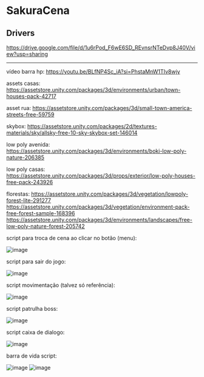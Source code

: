 # SakuraCena
## Drivers

https://drive.google.com/file/d/1u6rPod_F6wE6SD_REvnsrNTeDvp8J40V/view?usp=sharing



____

vídeo barra hp: https://youtu.be/BLfNP4Sc_iA?si=PhstaMnW1TIv8wjy

assets casas: https://assetstore.unity.com/packages/3d/environments/urban/town-houses-pack-42717

asset rua: https://assetstore.unity.com/packages/3d/small-town-america-streets-free-59759

skybox: https://assetstore.unity.com/packages/2d/textures-materials/sky/allsky-free-10-sky-skybox-set-146014

low poly avenida: https://assetstore.unity.com/packages/3d/environments/boki-low-poly-nature-206385

low poly casas: https://assetstore.unity.com/packages/3d/props/exterior/low-poly-houses-free-pack-243926

florestas: https://assetstore.unity.com/packages/3d/vegetation/lowpoly-forest-lite-291277  https://assetstore.unity.com/packages/3d/vegetation/environment-pack-free-forest-sample-168396  https://assetstore.unity.com/packages/3d/environments/landscapes/free-low-poly-nature-forest-205742

script para troca de cena ao clicar no botão (menu): 

![image](https://github.com/user-attachments/assets/fd376fed-d736-43b3-8560-4805ac41a5f4)

script para sair do jogo: 

![image](https://github.com/user-attachments/assets/6b2a4ce5-a05d-48b2-8e8b-662fe4268cb3)


script movimentação (talvez só referência): 

![image](https://github.com/user-attachments/assets/a165a777-ed44-4c69-829a-c3668f433a2c)


script patrulha boss: 

![image](https://github.com/user-attachments/assets/c31b47fa-cb72-4f8a-b5b5-c199ffcab46a)


script caixa de dialogo:

![image](https://github.com/user-attachments/assets/f03bd498-546b-44e5-8fa1-f8edcb3f8c0b)

barra de vida script:

![image](https://github.com/user-attachments/assets/778aa7e9-17a0-4e35-ae63-0fc96e31cde4)
![image](https://github.com/user-attachments/assets/5a311854-6b35-4eef-a377-fffcfb6fcc19)


